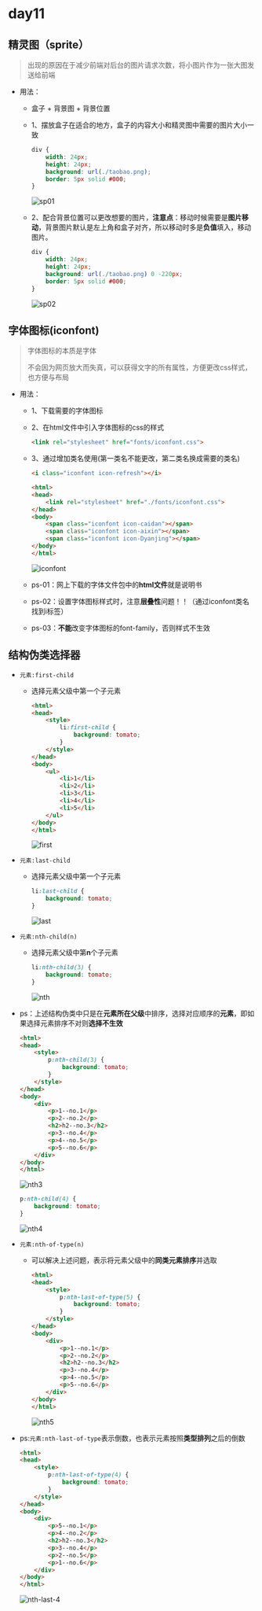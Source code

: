 # day11

## 精灵图（sprite）

> 出现的原因在于减少前端对后台的图片请求次数，将小图片作为一张大图发送给前端

- 用法：

  - 盒子 + 背景图 + 背景位置

  - 1、摆放盒子在适合的地方，盒子的内容大小和精灵图中需要的图片大小一致

    ```css
    div {
        width: 24px;
        height: 24px;
        background: url(./taobao.png);
        border: 5px solid #000;
    }
    ```

    ![sp01](./media/sp01.jpg)

  - 2、配合背景位置可以更改想要的图片，**注意点**：移动时候需要是**图片移动**，背景图片默认是左上角和盒子对齐，所以移动时多是**负值**填入，移动图片。

    ```css
    div {
        width: 24px;
        height: 24px;
        background: url(./taobao.png) 0 -220px;
        border: 5px solid #000;
    }
    ```

    ![sp02](./media/sp02.jpg)

## 字体图标(iconfont)

> 字体图标的本质是字体
>
> 不会因为网页放大而失真，可以获得文字的所有属性，方便更改css样式，也方便与布局

- 用法：

  - 1、下载需要的字体图标

  - 2、在html文件中引入字体图标的css的样式

    ```html
    <link rel="stylesheet" href="fonts/iconfont.css">
    ```

  - 3、通过增加类名使用(第一类名不能更改，第二类名换成需要的类名)

    ```html
    <i class="iconfont icon-refresh"></i>
    ```

    ```html
    <html>
    <head>
        <link rel="stylesheet" href="./fonts/iconfont.css">
    </head>
    <body>
        <span class="iconfont icon-caidan"></span>
        <span class="iconfont icon-aixin"></span>
        <span class="iconfont icon-Dyanjing"></span>
    </body>
    </html>
    ```

    ![iconfont](./media/iconfont.jpg)

  - ps-01：网上下载的字体文件包中的**html文件**就是说明书

  - ps-02：设置字体图标样式时，注意**层叠性**问题！！（通过iconfont类名找到i标签）

  - ps-03：**不能**改变字体图标的font-family，否则样式不生效

## 结构伪类选择器

- `元素:first-child`

  - 选择元素父级中第一个子元素

    ```html
    <html>
    <head>
        <style>
            li:first-child {
                background: tomato;
            }
        </style>
    </head>
    <body>
        <ul>
            <li>1</li>
            <li>2</li>
            <li>3</li>
            <li>4</li>
            <li>5</li>
        </ul>
    </body>
    </html>
    ```

    ![first](./media/first.jpg)

- `元素:last-child`

  - 选择元素父级中第一个子元素

    ```css
    li:last-child {
        background: tomato;
    }
    ```

    ![last](./media/last.jpg)

- `元素:nth-child(n)`

  - 选择元素父级中第**n**个子元素

    ```css
    li:nth-child(3) {
        background: tomato;
    }
    ```

    ![nth](./media/nth.jpg)

- ps：上述结构伪类中只是在**元素所在父级**中排序，选择对应顺序的**元素**，即如果选择元素排序不对则**选择不生效**

  ```html
  <html>
  <head>
      <style>
          p:nth-child(3) {
              background: tomato;
          }
      </style>
  </head>
  <body>
      <div>
          <p>1--no.1</p>
          <p>2--no.2</p>
          <h2>h2--no.3</h2>
          <p>3--no.4</p>
          <p>4--no.5</p>
          <p>5--no.6</p>
      </div>
  </body>
  </html>
  ```

  ![nth3](./media/nth3.jpg)

  ```css
  p:nth-child(4) {
      background: tomato;
  }
  ```

  ![nth4](./media/nth4.jpg)

- `元素:nth-of-type(n)`

  - 可以解决上述问题，表示将元素父级中的**同类元素排序**并选取

    ```html
    <html>
    <head>
        <style>
            p:nth-last-of-type(5) {
                background: tomato;
            }
        </style>
    </head>
    <body>
        <div>
            <p>1--no.1</p>
            <p>2--no.2</p>
            <h2>h2--no.3</h2>
            <p>3--no.4</p>
            <p>4--no.5</p>
            <p>5--no.6</p>
        </div>
    </body>
    </html>
    ```

    ![nth5](./media/nth5.jpg)

- ps:`元素:nth-last-of-type`表示倒数，也表示元素按照**类型排列**之后的倒数

  ```html
  <html>
  <head>
      <style>
          p:nth-last-of-type(4) {
              background: tomato;
          }
      </style>
  </head>
  <body>
      <div>
          <p>5--no.1</p>
          <p>4--no.2</p>
          <h2>h2--no.3</h2>
          <p>3--no.4</p>
          <p>2--no.5</p>
          <p>1--no.6</p>
      </div>
  </body>
  </html>
  ```

  ![nth-last-4](./media/nth-last-4.jpg)

